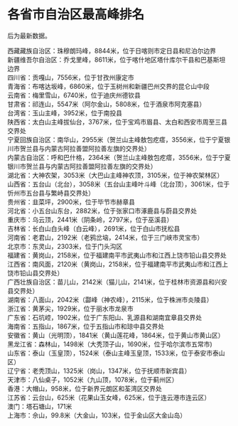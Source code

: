 # 各省市自治区最高峰排名  

后为最新数据。  

西藏藏族自治区：珠穆朗玛峰，8844米，位于日喀则市定日县和尼泊尔边界  
新疆维吾尔自治区：乔戈里峰，8611米，位于喀什地区塔什库尔干县和巴基斯坦边界  
四川省：贡嘎山，7556米，位于甘孜州康定市  
青海省：布喀达坂峰，6860米，位于玉树州和新疆巴州交界的昆仑山中段  
云南省：梅里雪山，6740米，位于迪庆州德钦县  
甘肃省：祁连山，5547米（阿尔金山，5808米，位于酒泉市阿克塞县）  
台湾省：玉山主峰，3952米，位于南投县  
陕西省：太白山主峰拔仙台，3767米，位于宝鸡市眉县、太白和西安市周至三县交界处  
宁夏回族自治区：南华山，2955米（贺兰山主峰敖包疙瘩，3556米，位于宁夏银川市贺兰县与内蒙古阿拉善盟阿拉善左旗的交界处）  
内蒙古自治区：呼和巴什格，2364米（贺兰山主峰敖包疙瘩，3556米，位于宁夏银川市贺兰县与内蒙古阿拉善盟阿拉善左旗的交界处）  
湖北省：大神农架，3053米（大巴山主峰神农顶，3105米，位于神农架林区）  
山西省：五台山（北台），3058米（五台山主峰叶斗峰（北台顶），3061米，位于忻州市五台县与繁峙县交界处）  
贵州省：韭菜坪，2900米，位于毕节市赫章县  
河北省：小五台山东台，2882米，位于张家口市涿鹿县与蔚县交界处  
重庆市：乌云顶，2441米（阴条岭，2797米，位于巫溪县）  
吉林省：长白山白头峰（白云峰），2691米，位于白山市抚松县  
河南省：老君山，2192米（老鸦岔垴，2414米，位于三门峡市灵宝市）  
北京市：东灵山，2303米，位于门头沟区  
福建省：黄岗山，2158米，位于福建南平市武夷山市和江西上饶市铅山县交界处  
江西省：南风面，2120米（黄岗山，2158米，位于福建南平市武夷山市和江西上饶市铅山县交界处）  
广西壮族自治区：苗儿山，2142米（猫儿山，2141米，位于桂林市资源县和兴安县交界处）  
湖南省：八面山，2042米（酃峰（神农峰），2115米，位于株洲市炎陵县）  
浙江省：黄茅尖，1929米，位于丽水市龙泉市  
广东省：石坑崆，1902米，位于广东阳山、乳源县和湖南宜章县交界处  
海南省：五指山，1867米，位于五指山市和琼中县交界处  
安徽省：黄山（光明顶），1841米（黄山莲花峰，1864米，位于黄山市黄山区）  
黑龙江省：森林山，1498米（大秃顶子山，1690米，位于哈尔滨市五常市)  
山东省：泰山（玉皇顶），1524米（泰山主峰玉皇顶，1533米，位于泰安市泰山区）  
辽宁省：老秃顶山，1325米（岗山，1347米，位于抚顺市新宾县）  
天津市：八仙桌子，1052米（九山顶，1078米，位于蓟州区）  
香港：大帽山，958米，位于新界元朗区和荃湾区交界处  
江苏省：云台山，625米（花果山玉女峰，625米，位于连云港市连云区）  
澳门：塔石塘山，171米  
上海市：佘山，99.8米（大金山，103米，位于金山区大金山岛）  
